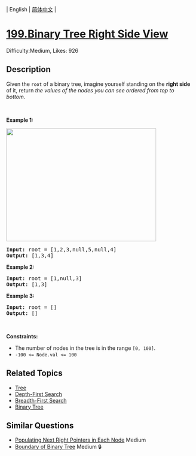 
| English | [简体中文](README.md) |

# [199.Binary Tree Right Side View](https://leetcode.com/problems/binary-tree-right-side-view/)
Difficulty:Medium, Likes: 926

## Description

<p>Given the <code>root</code> of a binary tree, imagine yourself standing on the <strong>right side</strong> of it, return <em>the values of the nodes you can see ordered from top to bottom</em>.</p>

<p>&nbsp;</p>
<p><strong class="example">Example 1:</strong></p>
<img alt="" src="https://assets.leetcode.com/uploads/2021/02/14/tree.jpg" style="width: 401px; height: 301px;" />
<pre>
<strong>Input:</strong> root = [1,2,3,null,5,null,4]
<strong>Output:</strong> [1,3,4]
</pre>

<p><strong class="example">Example 2:</strong></p>

<pre>
<strong>Input:</strong> root = [1,null,3]
<strong>Output:</strong> [1,3]
</pre>

<p><strong class="example">Example 3:</strong></p>

<pre>
<strong>Input:</strong> root = []
<strong>Output:</strong> []
</pre>

<p>&nbsp;</p>
<p><strong>Constraints:</strong></p>

<ul>
	<li>The number of nodes in the tree is in the range <code>[0, 100]</code>.</li>
	<li><code>-100 &lt;= Node.val &lt;= 100</code></li>
</ul>


## Related Topics

- [Tree](https://leetcode-cn.com/tag/tree/)
- [Depth-First Search](https://leetcode-cn.com/tag/depth-first-search/)
- [Breadth-First Search](https://leetcode-cn.com/tag/breadth-first-search/)
- [Binary Tree](https://leetcode-cn.com/tag/binary-tree/)

## Similar Questions

- [Populating Next Right Pointers in Each Node](../populating-next-right-pointers-in-each-node/README.md) Medium 
- [Boundary of Binary Tree](../boundary-of-binary-tree/README.md) Medium 🔒
